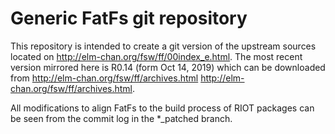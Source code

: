 # Generic FatFs git repository
This repository is intended to create a git version of the upstream sources located on http://elm-chan.org/fsw/ff/00index_e.html.
The most recent version mirrored here is R0.14 (form Oct 14, 2019) which can be downloaded from http://elm-chan.org/fsw/ff/archives.html http://elm-chan.org/fsw/ff/archives.html.

All modifications to align FatFs to the build process of RIOT packages can be seen from the commit log in the *_patched branch.
